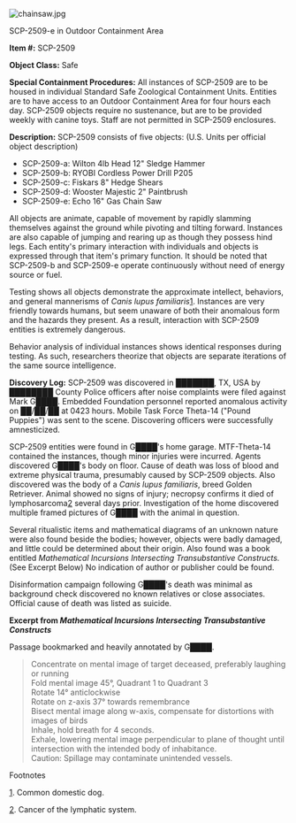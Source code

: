 ![chainsaw.jpg](http://scp-wiki.wdfiles.com/local--files/scp-2509/chainsaw.jpg)

SCP-2509-e in Outdoor Containment Area

**Item #:** SCP-2509

**Object Class:** Safe

**Special Containment Procedures:** All instances of SCP-2509 are to be housed in individual Standard Safe Zoological Containment Units. Entities are to have access to an Outdoor Containment Area for four hours each day. SCP-2509 objects require no sustenance, but are to be provided weekly with canine toys. Staff are not permitted in SCP-2509 enclosures.

**Description:** SCP-2509 consists of five objects: (U.S. Units per official object description)

*   SCP-2509-a: Wilton 4lb Head 12" Sledge Hammer
*   SCP-2509-b: RYOBI Cordless Power Drill P205
*   SCP-2509-c: Fiskars 8" Hedge Shears
*   SCP-2509-d: Wooster Majestic 2" Paintbrush
*   SCP-2509-e: Echo 16" Gas Chain Saw

All objects are animate, capable of movement by rapidly slamming themselves against the ground while pivoting and tilting forward. Instances are also capable of jumping and rearing up as though they possess hind legs. Each entity's primary interaction with individuals and objects is expressed through that item's primary function. It should be noted that SCP-2509-b and SCP-2509-e operate continuously without need of energy source or fuel.

Testing shows all objects demonstrate the approximate intellect, behaviors, and general mannerisms of _Canis lupus familiaris_[1](javascript:;). Instances are very friendly towards humans, but seem unaware of both their anomalous form and the hazards they present. As a result, interaction with SCP-2509 entities is extremely dangerous.

Behavior analysis of individual instances shows identical responses during testing. As such, researchers theorize that objects are separate iterations of the same source intelligence.

**Discovery Log:** SCP-2509 was discovered in ███████, TX, USA by ████████ County Police officers after noise complaints were filed against Mark G████. Embedded Foundation personnel reported anomalous activity on ██/██/██ at 0423 hours. Mobile Task Force Theta-14 ("Pound Puppies") was sent to the scene. Discovering officers were successfully amnesticized.

SCP-2509 entities were found in G████'s home garage. MTF-Theta-14 contained the instances, though minor injuries were incurred. Agents discovered G████'s body on floor. Cause of death was loss of blood and extreme physical trauma, presumably caused by SCP-2509 objects. Also discovered was the body of a _Canis lupus familiaris_, breed Golden Retriever. Animal showed no signs of injury; necropsy confirms it died of lymphosarcoma[2](javascript:;) several days prior. Investigation of the home discovered multiple framed pictures of G████ with the animal in question.

Several ritualistic items and mathematical diagrams of an unknown nature were also found beside the bodies; however, objects were badly damaged, and little could be determined about their origin. Also found was a book entitled _Mathematical Incursions Intersecting Transubstantive Constructs._ (See Excerpt Below) No indication of author or publisher could be found.

Disinformation campaign following G████'s death was minimal as background check discovered no known relatives or close associates. Official cause of death was listed as suicide.

**Excerpt from _Mathematical Incursions Intersecting Transubstantive Constructs_**

Passage bookmarked and heavily annotated by G████.

> Concentrate on mental image of target deceased, preferably laughing or running  
> Fold mental image 45°, Quadrant 1 to Quadrant 3  
> Rotate 14° anticlockwise  
> Rotate on z-axis 37° towards remembrance  
> Bisect mental image along w-axis, compensate for distortions with images of birds  
> Inhale, hold breath for 4 seconds.  
> Exhale, lowering mental image perpendicular to plane of thought until intersection with the intended body of inhabitance.  
> Caution: Spillage may contaminate unintended vessels.

Footnotes

[1](javascript:;). Common domestic dog.

[2](javascript:;). Cancer of the lymphatic system.